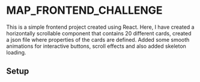 # MAP_FRONTEND_CHALLENGE

This is a simple frontend project created using React. Here, I have created a horizontally scrollable component that contains 20 different cards, created a json file where properties of the cards are defined. Added some smooth animations for interactive buttons, scroll effects and also added skeleton loading. 

## Setup
